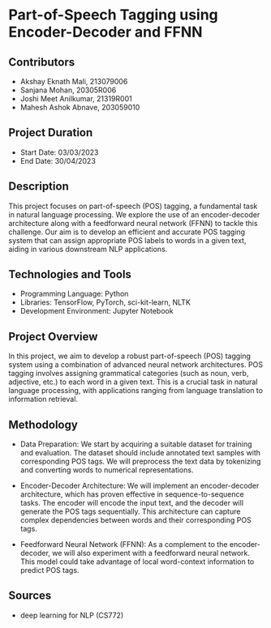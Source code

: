 # Part-of-Speech Tagging using Encoder-Decoder and FFNN

## Contributors

- Akshay Eknath Mali, 213079006
- Sanjana Mohan, 20305R006
- Joshi Meet Anilkumar, 21319R001
- Mahesh Ashok Abnave, 203059010

## Project Duration

- Start Date: 03/03/2023
- End Date: 30/04/2023

## Description

This project focuses on part-of-speech (POS) tagging, a fundamental task in natural language processing. We explore the use of an encoder-decoder architecture along with a feedforward neural network (FFNN) to tackle this challenge. Our aim is to develop an efficient and accurate POS tagging system that can assign appropriate POS labels to words in a given text, aiding in various downstream NLP applications.

## Technologies and Tools

- Programming Language: Python
- Libraries: TensorFlow, PyTorch, sci-kit-learn, NLTK
- Development Environment: Jupyter Notebook

## Project Overview
In this project, we aim to develop a robust part-of-speech (POS) tagging system using a combination of advanced neural network architectures. POS tagging involves assigning grammatical categories (such as noun, verb, adjective, etc.) to each word in a given text. This is a crucial task in natural language processing, with applications ranging from language translation to information retrieval.

## Methodology
- Data Preparation: We start by acquiring a suitable dataset for training and evaluation. The dataset should include annotated text samples with corresponding POS tags. We will preprocess the text data by tokenizing and converting words to numerical representations.

- Encoder-Decoder Architecture: We will implement an encoder-decoder architecture, which has proven effective in sequence-to-sequence tasks. The encoder will encode the input text, and the decoder will generate the POS tags sequentially. This architecture can capture complex dependencies between words and their corresponding POS tags.

- Feedforward Neural Network (FFNN): As a complement to the encoder-decoder, we will also experiment with a feedforward neural network. This model could take advantage of local word-context information to predict POS tags.

## Sources
- deep learning for NLP (CS772)
